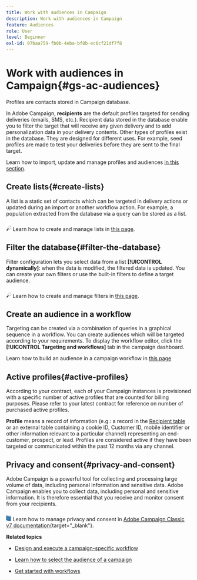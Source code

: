 ```yaml
---
title: Work with audiences in Campaign
description: Work with audiences in Campaign
feature: Audiences
role: User
level: Beginner
exl-id: 07baa759-fb0b-4eba-bf8b-ec6cf21df7f8
---
```

# Work with audiences in Campaign{#gs-ac-audiences}

Profiles are contacts stored in Campaign database. 

In Adobe Campaign, **recipients** are the default profiles targeted for sending deliveries (emails, SMS, etc.). Recipient data stored in the database enable you to filter the target that will receive any given delivery and to add personalization data in your delivery contents. Other types of profiles exist in the database. They are designed for different uses. For example, seed profiles are made to test your deliveries before they are sent to the final target.

Learn how to import, update and manage profiles and audiences [in this section](../audiences/gs-audiences.md).

## Create lists{#create-lists}

A list is a static set of contacts which can be targeted in delivery actions or updated during an import or another workflow action. For example, a population extracted from the database via a query can be stored as a list.

![](../assets/do-not-localize/glass.png) Learn how to create and manage lists in [this page](../audiences/create-audiences.md).

## Filter the database{#filter-the-database}

Filter configuration lets you select data from a list **[!UICONTROL dynamically]**: when the data is modified, the filtered data is updated. You can create your own filters or use the built-in filters to define a target audience.

![](../assets/do-not-localize/glass.png) Learn how to create and manage filters in [this page](../audiences/create-filters.md).

## Create an audience in a workflow

Targeting can be created via a combination of queries in a graphical sequence in a workflow. You can create audiences which will be targeted according to your requirements. To display the workflow editor, click the **[!UICONTROL Targeting and workflows]** tab in the campaign dashboard.

Learn how to build an audience in a campaign workflow in [this page](https://experienceleague.adobe.com/docs/campaign/automation/campaign-orchestration/marketing-campaign-target.html)


## Active profiles{#active-profiles}

According to your contract, each of your Campaign instances is provisioned with a specific number of active profiles that are counted for billing purposes. Please refer to your latest contract for reference on number of purchased active profiles.

**Profile** means a record of information (e.g.: a record in the [Recipient table](../dev/datamodel.md) or an external table containing a cookie ID, Customer ID, mobile identifier or other information relevant to a particular channel) representing an end-customer, prospect, or lead. Profiles are considered active if they have been targeted or communicated within the past 12 months via any channel.

<!--
You can monitor the number of active profiles used on your instances directly from Campaign Control Panel. 

![](../assets/do-not-localize/book.png) For more on this, refer to the [Control Panel documentation](https://docs.adobe.com/content/help/en/control-panel/using/performance-monitoring/active-profiles-monitoring.html).
-->

## Privacy and consent{#privacy-and-consent}

Adobe Campaign is a powerful tool for collecting and processing large volume of data, including personal information and sensitive data. Adobe Campaign enables you to collect data, including personal and sensitive information. It is therefore essential that you receive and monitor consent from your recipients.

![](../assets/do-not-localize/book.png) Learn how to manage privacy and consent in [Adobe Campaign Classic v7 documentation](https://experienceleague.adobe.com/docs/campaign-classic/using/getting-started/privacy/privacy-and-recommendations.html){target="_blank"}.

**Related topics**

* [Design and execute a campaign-specific workflow](https://experienceleague.adobe.com/docs/campaign/automation/workflows/introduction/wf-type/campaign-workflows.html)

* [Learn how to select the audience of a campaign](https://experienceleague.adobe.com/docs/campaign/automation/campaign-orchestration/marketing-campaign-target.html)

* [Get started with workflows](https://experienceleague.adobe.com/docs/campaign/automation/workflows/introduction/about-workflows.html)

